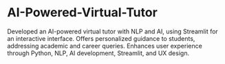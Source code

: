 # AI-Powered-Virtual-Tutor
Developed an AI-powered virtual tutor with NLP and AI, using Streamlit for an interactive interface. Offers personalized guidance to students, addressing academic and career queries. Enhances user experience through Python, NLP, AI development, Streamlit, and UX design.
